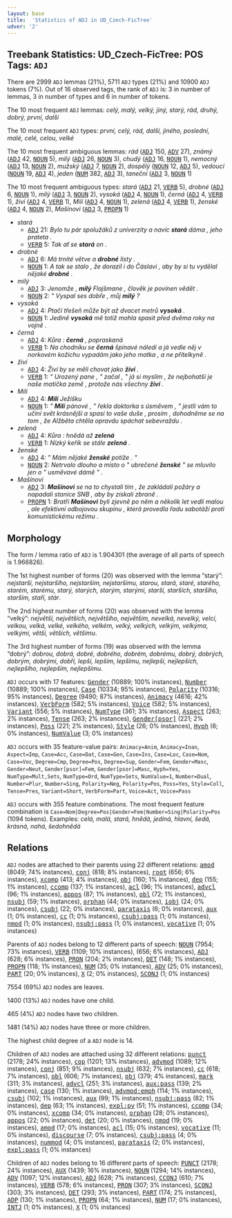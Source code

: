 ```yaml
---
layout: base
title:  'Statistics of ADJ in UD_Czech-FicTree'
udver: '2'
---
```


## Treebank Statistics: UD_Czech-FicTree: POS Tags: `ADJ`

There are 2999 `ADJ` lemmas (21%), 5711 `ADJ` types (21%) and 10900 `ADJ` tokens (7%).
Out of 16 observed tags, the rank of `ADJ` is: 3 in number of lemmas, 3 in number of types and 6 in number of tokens.

The 10 most frequent `ADJ` lemmas: <em>celý, malý, velký, jiný, starý, rád, druhý, dobrý, první, další</em>

The 10 most frequent `ADJ` types:  <em>první, celý, rád, další, jiného, poslední, malé, celé, celou, velké</em>

The 10 most frequent ambiguous lemmas: <em>rád</em> (<tt><a href="cs_fictree-pos-ADJ.html">ADJ</a></tt> 150, <tt><a href="cs_fictree-pos-ADV.html">ADV</a></tt> 27), <em>známý</em> (<tt><a href="cs_fictree-pos-ADJ.html">ADJ</a></tt> 42, <tt><a href="cs_fictree-pos-NOUN.html">NOUN</a></tt> 5), <em>milý</em> (<tt><a href="cs_fictree-pos-ADJ.html">ADJ</a></tt> 26, <tt><a href="cs_fictree-pos-NOUN.html">NOUN</a></tt> 3), <em>chudý</em> (<tt><a href="cs_fictree-pos-ADJ.html">ADJ</a></tt> 16, <tt><a href="cs_fictree-pos-NOUN.html">NOUN</a></tt> 1), <em>nemocný</em> (<tt><a href="cs_fictree-pos-ADJ.html">ADJ</a></tt> 13, <tt><a href="cs_fictree-pos-NOUN.html">NOUN</a></tt> 2), <em>mužský</em> (<tt><a href="cs_fictree-pos-ADJ.html">ADJ</a></tt> 7, <tt><a href="cs_fictree-pos-NOUN.html">NOUN</a></tt> 2), <em>dospělý</em> (<tt><a href="cs_fictree-pos-NOUN.html">NOUN</a></tt> 12, <tt><a href="cs_fictree-pos-ADJ.html">ADJ</a></tt> 5), <em>vedoucí</em> (<tt><a href="cs_fictree-pos-NOUN.html">NOUN</a></tt> 19, <tt><a href="cs_fictree-pos-ADJ.html">ADJ</a></tt> 4), <em>jeden</em> (<tt><a href="cs_fictree-pos-NUM.html">NUM</a></tt> 382, <tt><a href="cs_fictree-pos-ADJ.html">ADJ</a></tt> 3), <em>taneční</em> (<tt><a href="cs_fictree-pos-ADJ.html">ADJ</a></tt> 3, <tt><a href="cs_fictree-pos-NOUN.html">NOUN</a></tt> 1)

The 10 most frequent ambiguous types:  <em>stará</em> (<tt><a href="cs_fictree-pos-ADJ.html">ADJ</a></tt> 21, <tt><a href="cs_fictree-pos-VERB.html">VERB</a></tt> 5), <em>drobné</em> (<tt><a href="cs_fictree-pos-ADJ.html">ADJ</a></tt> 6, <tt><a href="cs_fictree-pos-NOUN.html">NOUN</a></tt> 1), <em>milý</em> (<tt><a href="cs_fictree-pos-ADJ.html">ADJ</a></tt> 3, <tt><a href="cs_fictree-pos-NOUN.html">NOUN</a></tt> 2), <em>vysoká</em> (<tt><a href="cs_fictree-pos-ADJ.html">ADJ</a></tt> 4, <tt><a href="cs_fictree-pos-NOUN.html">NOUN</a></tt> 1), <em>černá</em> (<tt><a href="cs_fictree-pos-ADJ.html">ADJ</a></tt> 4, <tt><a href="cs_fictree-pos-VERB.html">VERB</a></tt> 1), <em>živí</em> (<tt><a href="cs_fictree-pos-ADJ.html">ADJ</a></tt> 4, <tt><a href="cs_fictree-pos-VERB.html">VERB</a></tt> 1), <em>Milí</em> (<tt><a href="cs_fictree-pos-ADJ.html">ADJ</a></tt> 4, <tt><a href="cs_fictree-pos-NOUN.html">NOUN</a></tt> 1), <em>zelená</em> (<tt><a href="cs_fictree-pos-ADJ.html">ADJ</a></tt> 4, <tt><a href="cs_fictree-pos-VERB.html">VERB</a></tt> 1), <em>ženské</em> (<tt><a href="cs_fictree-pos-ADJ.html">ADJ</a></tt> 4, <tt><a href="cs_fictree-pos-NOUN.html">NOUN</a></tt> 2), <em>Mašínovi</em> (<tt><a href="cs_fictree-pos-ADJ.html">ADJ</a></tt> 3, <tt><a href="cs_fictree-pos-PROPN.html">PROPN</a></tt> 1)


* <em>stará</em>
  * <tt><a href="cs_fictree-pos-ADJ.html">ADJ</a></tt> 21: <em>Bylo tu pár spolužáků z univerzity a navíc <b>stará</b> dáma , jeho prateta .</em>
  * <tt><a href="cs_fictree-pos-VERB.html">VERB</a></tt> 5: <em>Tak ať se <b>stará</b> on .</em>
* <em>drobné</em>
  * <tt><a href="cs_fictree-pos-ADJ.html">ADJ</a></tt> 6: <em>Má trnité větve a <b>drobné</b> listy .</em>
  * <tt><a href="cs_fictree-pos-NOUN.html">NOUN</a></tt> 1: <em>A tak se stalo , že dorazil i do Čáslavi , aby by si tu vydělal nějaké <b>drobné</b> .</em>
* <em>milý</em>
  * <tt><a href="cs_fictree-pos-ADJ.html">ADJ</a></tt> 3: <em>Jenomže , <b>milý</b> Flajšmane , člověk je povinen vědět .</em>
  * <tt><a href="cs_fictree-pos-NOUN.html">NOUN</a></tt> 2: <em>" Vyspal ses dobře , můj <b>milý</b> ?</em>
* <em>vysoká</em>
  * <tt><a href="cs_fictree-pos-ADJ.html">ADJ</a></tt> 4: <em>Ptačí třešeň může být až dvacet metrů <b>vysoká</b> .</em>
  * <tt><a href="cs_fictree-pos-NOUN.html">NOUN</a></tt> 1: <em>Jedině <b>vysoká</b> mě totiž mohla spasit před dvěma roky na vojně .</em>
* <em>černá</em>
  * <tt><a href="cs_fictree-pos-ADJ.html">ADJ</a></tt> 4: <em>Kůra : <b>černá</b> , popraskaná</em>
  * <tt><a href="cs_fictree-pos-VERB.html">VERB</a></tt> 1: <em>Na chodníku se <b>černá</b> špinavé náledí a já vedle něj v norkovém kožichu vypadám jako jeho matka , a ne přítelkyně .</em>
* <em>živí</em>
  * <tt><a href="cs_fictree-pos-ADJ.html">ADJ</a></tt> 4: <em>Živí by se měli chovat jako <b>živí</b> .</em>
  * <tt><a href="cs_fictree-pos-VERB.html">VERB</a></tt> 1: <em>" Urozený pane , " začal , " já si myslím , že nejbohatší je naše matička země , protože nás všechny <b>živí</b> .</em>
* <em>Milí</em>
  * <tt><a href="cs_fictree-pos-ADJ.html">ADJ</a></tt> 4: <em><b>Milí</b> Ježíšku</em>
  * <tt><a href="cs_fictree-pos-NOUN.html">NOUN</a></tt> 1: <em>" <b>Milí</b> pánové , " řekla doktorka s úsměvem , " jestli vám to učiní svět krásnější a spasí to vaše duše , prosím , dohodněme se na tom , že Alžběta chtěla opravdu spáchat sebevraždu .</em>
* <em>zelená</em>
  * <tt><a href="cs_fictree-pos-ADJ.html">ADJ</a></tt> 4: <em>Kůra : hnědá až <b>zelená</b></em>
  * <tt><a href="cs_fictree-pos-VERB.html">VERB</a></tt> 1: <em>Nízký keřík se stále <b>zelená</b> .</em>
* <em>ženské</em>
  * <tt><a href="cs_fictree-pos-ADJ.html">ADJ</a></tt> 4: <em>" Mám nějaké <b>ženské</b> potíže . "</em>
  * <tt><a href="cs_fictree-pos-NOUN.html">NOUN</a></tt> 2: <em>Netrvalo dlouho a místo o " ubrečené <b>ženské</b> " se mluvilo jen o " usměvavé dámě " .</em>
* <em>Mašínovi</em>
  * <tt><a href="cs_fictree-pos-ADJ.html">ADJ</a></tt> 3: <em><b>Mašínovi</b> se na to chystali tím , že zakládali požáry a napadali stanice SNB , aby by získali zbraně .</em>
  * <tt><a href="cs_fictree-pos-PROPN.html">PROPN</a></tt> 1: <em>Bratři <b>Mašínovi</b> byli zjevně po něm a několik let vedli malou , ale efektivní odbojovou skupinu , která provedla řadu sabotáží proti komunistickému režimu .</em>

## Morphology

The form / lemma ratio of `ADJ` is 1.904301 (the average of all parts of speech is 1.966826).

The 1st highest number of forms (20) was observed with the lemma “starý”: <em>nejstarší, nejstaršího, nejstarším, nejstaršímu, starou, stará, staré, starého, starém, starému, starý, starých, starým, starými, starší, starších, staršího, starším, staří, stár</em>.

The 2nd highest number of forms (20) was observed with the lemma “velký”: <em>největší, největších, největšího, největším, nevelká, nevelký, velcí, velkou, velká, velké, velkého, velkém, velký, velkých, velkým, velkýma, velkými, větší, větších, většímu</em>.

The 3rd highest number of forms (19) was observed with the lemma “dobrý”: <em>dobrou, dobrá, dobré, dobrého, dobrém, dobrému, dobrý, dobrých, dobrým, dobrými, dobří, lepší, lepším, lepšímu, nejlepší, nejlepších, nejlepšího, nejlepším, nejlepšímu</em>.

`ADJ` occurs with 17 features: <tt><a href="cs_fictree-feat-Gender.html">Gender</a></tt> (10889; 100% instances), <tt><a href="cs_fictree-feat-Number.html">Number</a></tt> (10889; 100% instances), <tt><a href="cs_fictree-feat-Case.html">Case</a></tt> (10334; 95% instances), <tt><a href="cs_fictree-feat-Polarity.html">Polarity</a></tt> (10316; 95% instances), <tt><a href="cs_fictree-feat-Degree.html">Degree</a></tt> (9490; 87% instances), <tt><a href="cs_fictree-feat-Animacy.html">Animacy</a></tt> (4616; 42% instances), <tt><a href="cs_fictree-feat-VerbForm.html">VerbForm</a></tt> (582; 5% instances), <tt><a href="cs_fictree-feat-Voice.html">Voice</a></tt> (582; 5% instances), <tt><a href="cs_fictree-feat-Variant.html">Variant</a></tt> (556; 5% instances), <tt><a href="cs_fictree-feat-NumType.html">NumType</a></tt> (361; 3% instances), <tt><a href="cs_fictree-feat-Aspect.html">Aspect</a></tt> (263; 2% instances), <tt><a href="cs_fictree-feat-Tense.html">Tense</a></tt> (263; 2% instances), <tt><a href="cs_fictree-feat-Gender-psor.html">Gender[psor]</a></tt> (221; 2% instances), <tt><a href="cs_fictree-feat-Poss.html">Poss</a></tt> (221; 2% instances), <tt><a href="cs_fictree-feat-Style.html">Style</a></tt> (26; 0% instances), <tt><a href="cs_fictree-feat-Hyph.html">Hyph</a></tt> (6; 0% instances), <tt><a href="cs_fictree-feat-NumValue.html">NumValue</a></tt> (3; 0% instances)

`ADJ` occurs with 35 feature-value pairs: `Animacy=Anim`, `Animacy=Inan`, `Aspect=Imp`, `Case=Acc`, `Case=Dat`, `Case=Gen`, `Case=Ins`, `Case=Loc`, `Case=Nom`, `Case=Voc`, `Degree=Cmp`, `Degree=Pos`, `Degree=Sup`, `Gender=Fem`, `Gender=Masc`, `Gender=Neut`, `Gender[psor]=Fem`, `Gender[psor]=Masc`, `Hyph=Yes`, `NumType=Mult,Sets`, `NumType=Ord`, `NumType=Sets`, `NumValue=1`, `Number=Dual`, `Number=Plur`, `Number=Sing`, `Polarity=Neg`, `Polarity=Pos`, `Poss=Yes`, `Style=Coll`, `Tense=Pres`, `Variant=Short`, `VerbForm=Part`, `Voice=Act`, `Voice=Pass`

`ADJ` occurs with 355 feature combinations.
The most frequent feature combination is `Case=Nom|Degree=Pos|Gender=Fem|Number=Sing|Polarity=Pos` (1094 tokens).
Examples: <em>celá, malá, stará, hnědá, jediná, hlavní, šedá, krásná, nahá, šedohnědá</em>


## Relations

`ADJ` nodes are attached to their parents using 22 different relations: <tt><a href="cs_fictree-dep-amod.html">amod</a></tt> (8049; 74% instances), <tt><a href="cs_fictree-dep-conj.html">conj</a></tt> (818; 8% instances), <tt><a href="cs_fictree-dep-root.html">root</a></tt> (656; 6% instances), <tt><a href="cs_fictree-dep-xcomp.html">xcomp</a></tt> (413; 4% instances), <tt><a href="cs_fictree-dep-obj.html">obj</a></tt> (160; 1% instances), <tt><a href="cs_fictree-dep-dep.html">dep</a></tt> (155; 1% instances), <tt><a href="cs_fictree-dep-ccomp.html">ccomp</a></tt> (137; 1% instances), <tt><a href="cs_fictree-dep-acl.html">acl</a></tt> (96; 1% instances), <tt><a href="cs_fictree-dep-advcl.html">advcl</a></tt> (96; 1% instances), <tt><a href="cs_fictree-dep-appos.html">appos</a></tt> (87; 1% instances), <tt><a href="cs_fictree-dep-obl.html">obl</a></tt> (72; 1% instances), <tt><a href="cs_fictree-dep-nsubj.html">nsubj</a></tt> (59; 1% instances), <tt><a href="cs_fictree-dep-orphan.html">orphan</a></tt> (44; 0% instances), <tt><a href="cs_fictree-dep-iobj.html">iobj</a></tt> (24; 0% instances), <tt><a href="cs_fictree-dep-csubj.html">csubj</a></tt> (22; 0% instances), <tt><a href="cs_fictree-dep-parataxis.html">parataxis</a></tt> (6; 0% instances), <tt><a href="cs_fictree-dep-aux.html">aux</a></tt> (1; 0% instances), <tt><a href="cs_fictree-dep-cc.html">cc</a></tt> (1; 0% instances), <tt><a href="cs_fictree-dep-csubj-pass.html">csubj:pass</a></tt> (1; 0% instances), <tt><a href="cs_fictree-dep-nmod.html">nmod</a></tt> (1; 0% instances), <tt><a href="cs_fictree-dep-nsubj-pass.html">nsubj:pass</a></tt> (1; 0% instances), <tt><a href="cs_fictree-dep-vocative.html">vocative</a></tt> (1; 0% instances)

Parents of `ADJ` nodes belong to 12 different parts of speech: <tt><a href="cs_fictree-pos-NOUN.html">NOUN</a></tt> (7954; 73% instances), <tt><a href="cs_fictree-pos-VERB.html">VERB</a></tt> (1109; 10% instances),  (656; 6% instances), <tt><a href="cs_fictree-pos-ADJ.html">ADJ</a></tt> (628; 6% instances), <tt><a href="cs_fictree-pos-PRON.html">PRON</a></tt> (204; 2% instances), <tt><a href="cs_fictree-pos-DET.html">DET</a></tt> (148; 1% instances), <tt><a href="cs_fictree-pos-PROPN.html">PROPN</a></tt> (118; 1% instances), <tt><a href="cs_fictree-pos-NUM.html">NUM</a></tt> (35; 0% instances), <tt><a href="cs_fictree-pos-ADV.html">ADV</a></tt> (25; 0% instances), <tt><a href="cs_fictree-pos-PART.html">PART</a></tt> (20; 0% instances), <tt><a href="cs_fictree-pos-X.html">X</a></tt> (2; 0% instances), <tt><a href="cs_fictree-pos-SCONJ.html">SCONJ</a></tt> (1; 0% instances)

7554 (69%) `ADJ` nodes are leaves.

1400 (13%) `ADJ` nodes have one child.

465 (4%) `ADJ` nodes have two children.

1481 (14%) `ADJ` nodes have three or more children.

The highest child degree of a `ADJ` node is 14.

Children of `ADJ` nodes are attached using 32 different relations: <tt><a href="cs_fictree-dep-punct.html">punct</a></tt> (2178; 24% instances), <tt><a href="cs_fictree-dep-cop.html">cop</a></tt> (1201; 13% instances), <tt><a href="cs_fictree-dep-advmod.html">advmod</a></tt> (1089; 12% instances), <tt><a href="cs_fictree-dep-conj.html">conj</a></tt> (851; 9% instances), <tt><a href="cs_fictree-dep-nsubj.html">nsubj</a></tt> (632; 7% instances), <tt><a href="cs_fictree-dep-cc.html">cc</a></tt> (618; 7% instances), <tt><a href="cs_fictree-dep-obl.html">obl</a></tt> (606; 7% instances), <tt><a href="cs_fictree-dep-obj.html">obj</a></tt> (379; 4% instances), <tt><a href="cs_fictree-dep-mark.html">mark</a></tt> (311; 3% instances), <tt><a href="cs_fictree-dep-advcl.html">advcl</a></tt> (251; 3% instances), <tt><a href="cs_fictree-dep-aux-pass.html">aux:pass</a></tt> (139; 2% instances), <tt><a href="cs_fictree-dep-case.html">case</a></tt> (130; 1% instances), <tt><a href="cs_fictree-dep-advmod-emph.html">advmod:emph</a></tt> (114; 1% instances), <tt><a href="cs_fictree-dep-csubj.html">csubj</a></tt> (102; 1% instances), <tt><a href="cs_fictree-dep-aux.html">aux</a></tt> (99; 1% instances), <tt><a href="cs_fictree-dep-nsubj-pass.html">nsubj:pass</a></tt> (82; 1% instances), <tt><a href="cs_fictree-dep-dep.html">dep</a></tt> (63; 1% instances), <tt><a href="cs_fictree-dep-expl-pv.html">expl:pv</a></tt> (51; 1% instances), <tt><a href="cs_fictree-dep-ccomp.html">ccomp</a></tt> (34; 0% instances), <tt><a href="cs_fictree-dep-xcomp.html">xcomp</a></tt> (34; 0% instances), <tt><a href="cs_fictree-dep-orphan.html">orphan</a></tt> (28; 0% instances), <tt><a href="cs_fictree-dep-appos.html">appos</a></tt> (22; 0% instances), <tt><a href="cs_fictree-dep-det.html">det</a></tt> (20; 0% instances), <tt><a href="cs_fictree-dep-nmod.html">nmod</a></tt> (19; 0% instances), <tt><a href="cs_fictree-dep-amod.html">amod</a></tt> (17; 0% instances), <tt><a href="cs_fictree-dep-acl.html">acl</a></tt> (15; 0% instances), <tt><a href="cs_fictree-dep-vocative.html">vocative</a></tt> (11; 0% instances), <tt><a href="cs_fictree-dep-discourse.html">discourse</a></tt> (7; 0% instances), <tt><a href="cs_fictree-dep-csubj-pass.html">csubj:pass</a></tt> (4; 0% instances), <tt><a href="cs_fictree-dep-nummod.html">nummod</a></tt> (4; 0% instances), <tt><a href="cs_fictree-dep-parataxis.html">parataxis</a></tt> (2; 0% instances), <tt><a href="cs_fictree-dep-expl-pass.html">expl:pass</a></tt> (1; 0% instances)

Children of `ADJ` nodes belong to 16 different parts of speech: <tt><a href="cs_fictree-pos-PUNCT.html">PUNCT</a></tt> (2178; 24% instances), <tt><a href="cs_fictree-pos-AUX.html">AUX</a></tt> (1439; 16% instances), <tt><a href="cs_fictree-pos-NOUN.html">NOUN</a></tt> (1294; 14% instances), <tt><a href="cs_fictree-pos-ADV.html">ADV</a></tt> (1097; 12% instances), <tt><a href="cs_fictree-pos-ADJ.html">ADJ</a></tt> (628; 7% instances), <tt><a href="cs_fictree-pos-CCONJ.html">CCONJ</a></tt> (610; 7% instances), <tt><a href="cs_fictree-pos-VERB.html">VERB</a></tt> (578; 6% instances), <tt><a href="cs_fictree-pos-PRON.html">PRON</a></tt> (307; 3% instances), <tt><a href="cs_fictree-pos-SCONJ.html">SCONJ</a></tt> (303; 3% instances), <tt><a href="cs_fictree-pos-DET.html">DET</a></tt> (293; 3% instances), <tt><a href="cs_fictree-pos-PART.html">PART</a></tt> (174; 2% instances), <tt><a href="cs_fictree-pos-ADP.html">ADP</a></tt> (130; 1% instances), <tt><a href="cs_fictree-pos-PROPN.html">PROPN</a></tt> (64; 1% instances), <tt><a href="cs_fictree-pos-NUM.html">NUM</a></tt> (17; 0% instances), <tt><a href="cs_fictree-pos-INTJ.html">INTJ</a></tt> (1; 0% instances), <tt><a href="cs_fictree-pos-X.html">X</a></tt> (1; 0% instances)

